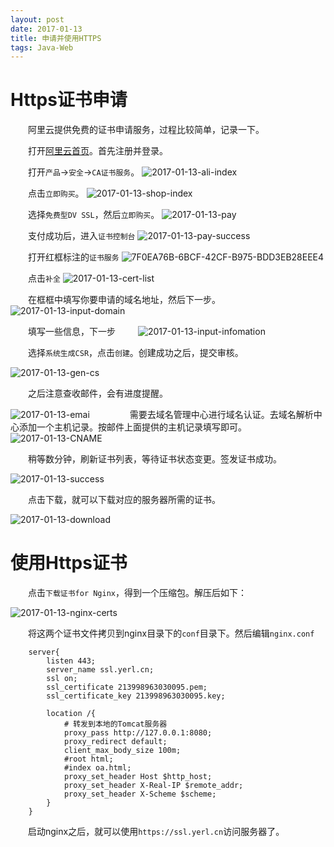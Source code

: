 ```yaml
---
layout: post
date: 2017-01-13
title: 申请并使用HTTPS
tags: Java-Web
---
```


# Https证书申请
　　阿里云提供免费的证书申请服务，过程比较简单，记录一下。

　　打开[阿里云首页](https://wanwang.aliyun.com)。首先注册并登录。

　　打开`产品`->`安全`->`CA证书服务`。
![2017-01-13-ali-index](/assets/blog/2017-01-13-ali-index.png)

　　点击`立即购买`。
![2017-01-13-shop-index](/assets/blog/2017-01-13-shop-index.png)

　　选择`免费型DV SSL`，然后`立即购买`。
![2017-01-13-pay](/assets/blog/2017-01-13-pay.png)

　　支付成功后，进入`证书控制台`
![2017-01-13-pay-success](/assets/blog/2017-01-13-pay-success.png)

　　打开红框标注的`证书服务`
![7F0EA76B-6BCF-42CF-B975-BDD3EB28EEE4](/assets/blog/7F0EA76B-6BCF-42CF-B975-BDD3EB28EEE4.png)

　　点击`补全`
![2017-01-13-cert-list](/assets/blog/2017-01-13-cert-list.png)

　　在框框中填写你要申请的域名地址，然后下一步。
![2017-01-13-input-domain](/assets/blog/2017-01-13-input-domain.png)

　　填写一些信息，下一步
　　
![2017-01-13-input-infomation](/assets/blog/2017-01-13-input-infomation.png)

　　选择`系统生成CSR`，点击`创建`。创建成功之后，提交审核。

![2017-01-13-gen-cs](/assets/blog/2017-01-13-gen-csr.png)

　　之后注意查收邮件，会有进度提醒。

![2017-01-13-emai](/assets/blog/2017-01-13-email.png)
　　
　　需要去域名管理中心进行域名认证。去域名解析中心添加一个主机记录。按邮件上面提供的主机记录填写即可。
　　
![2017-01-13-CNAME](/assets/blog/2017-01-13-CNAME.png)

　　稍等数分钟，刷新证书列表，等待证书状态变更。签发证书成功。

![2017-01-13-success](/assets/blog/2017-01-13-success.png)

　　点击下载，就可以下载对应的服务器所需的证书。

![2017-01-13-download](/assets/blog/2017-01-13-download.png)

# 使用Https证书
　　点击`下载证书for Nginx`，得到一个压缩包。解压后如下：

![2017-01-13-nginx-certs](/assets/blog/2017-01-13-nginx-certs.png)

　　将这两个证书文件拷贝到nginx目录下的`conf`目录下。然后编辑`nginx.conf`

```
    server{        listen 443;        server_name ssl.yerl.cn;        ssl on;        ssl_certificate 213998963030095.pem;        ssl_certificate_key 213998963030095.key;        location /{
            # 转发到本地的Tomcat服务器            proxy_pass http://127.0.0.1:8080;            proxy_redirect default;            client_max_body_size 100m;            #root html;            #index oa.html;            proxy_set_header Host $http_host;            proxy_set_header X-Real-IP $remote_addr;            proxy_set_header X-Scheme $scheme;        }    }
```
　　启动nginx之后，就可以使用`https://ssl.yerl.cn`访问服务器了。

